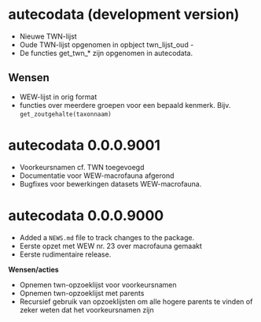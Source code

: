 # autecodata (development version)

* Nieuwe TWN-lijst 
* Oude TWN-lijst opgenomen in opbject twn_lijst_oud - 
* De functies get_twn_* zijn opgenomen in autecodata.

## Wensen

* WEW-lijst in orig format
* functies over meerdere groepen voor een bepaald kenmerk. Bijv. `get_zoutgehalte(taxonnaam)`

# autecodata 0.0.0.9001

* Voorkeursnamen cf. TWN toegevoegd
* Documentatie voor WEW-macrofauna afgerond
* Bugfixes voor bewerkingen datasets WEW-macrofauna.

# autecodata 0.0.0.9000

* Added a `NEWS.md` file to track changes to the package.
* Eerste opzet met WEW nr. 23 over macrofauna gemaakt
* Eerste rudimentaire release.

**Wensen/acties**

* Opnemen twn-opzoeklijst voor voorkeursnamen
* Opnemen twn-opzoeklijst met parents
* Recursief gebruik van opzoeklijsten om alle hogere parents te vinden of zeker weten dat het voorkeursnamen zijn



